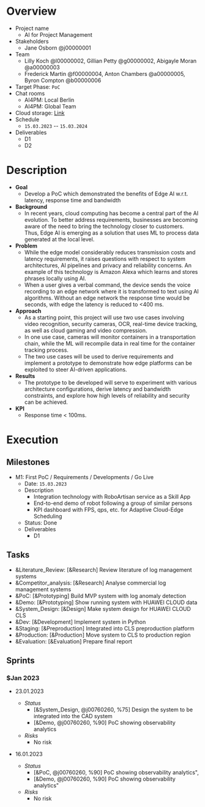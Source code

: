 # Overview

+ Project name
	+ AI for Project Management 
+ Stakeholders
	+ Jane Osborn @j00000001
+ Team
	+ Lilly Koch @l00000002, Gillian Petty @g00000002, Abigayle Moran @a00000003
	+ Frederick Martin @f00000004, Anton Chambers @a00000005, Byron Compton @b00000006 
+ Target Phase: `PoC`
+ Chat rooms
	+ AI4PM: Local Berlin 
	+ AI4PM: Global Team
+ Cloud storage: [Link](https://onebox.huawei.com/p/52f3a0a66a90992b62d4aa643a74e2f1)
+ Schedule
	+ `15.03.2023` -- `15.03.2024`
+ Deliverables
	+ D1
	+ D2    

# Description

+ **Goal**
	+ Develop a PoC which demonstrated the benefits of Edge AI w.r.t. latency, response time and bandwidth
+ **Background**
	+ In recent years, cloud computing has become a central part of the AI evolution. To better address requirements, businesses are becoming aware of the need to bring the technology closer to customers. Thus, Edge AI is emerging as a solution that uses ML to process data generated at the local level. 
+ **Problem**
	+ While the edge model considerably reduces transmission costs and latency requirements, it raises questions with respect to system architectures, AI pipelines and privacy and reliability concerns. An example of this technology is Amazon Alexa which learns and stores phrases locally using AI.
	+ When a user gives a verbal command, the device sends the voice recording to an edge network where it is transformed to text using AI algorithms. Without an edge network the response time would be seconds, with edge the latency is reduced to <400 ms. 
+ **Approach**
	+ As a starting point, this project will use two use cases involving video recognition, security cameras, OCR, real-time device tracking, as well as cloud gaming and video compression.
	+ In one use case, cameras will monitor containers in a transportation chain, while the ML will recompile data in real time for the container tracking process.
	+ The two use cases will be used to derive requirements and implement a prototype to demonstrate how edge platforms can be exploited to steer AI-driven applications. 
+ **Results**
	+ The prototype to be developed will serve to experiment with various architecture configurations, derive latency and bandwidth constraints, and explore how high levels of reliability and security can be achieved.
+ **KPI**
	+ Response time < 100ms.

# Execution
## Milestones

+ M1: First PoC / Requirements / Developments / Go Live
	+ Date: `15.03.2023`
	+ Description
		+ Integration technology with RoboArtisan service as a Skill App
		+ End-to-end demo of robot following a group of similar persons
		+ KPI dashboard with FPS, qps, etc. for Adaptive Cloud-Edge Scheduling
	+ Status: Done
	+ Deliverables
		+ D1

## Tasks

+ &Literature_Review: [&Research] Review literature of log management systems
+ &Competitor_analysis: [&Research] Analyse commercial log management systems
+ &PoC: [&Prototyping] Build MVP system with log anomaly detection
+ &Demo: [&Prototyping] Show running system with HUAWEI CLOUD data
+ &System_Design: [&Design] Make system design for HUAWEI CLOUD CLS
+ &Dev: [&Development] Implement system in Python
+ &Staging: [&Preproduction] Integrated into CLS preproduction platform
+ &Production: [&Production] Move system to CLS to production region
+ &Evaluation: [&Evaluation] Prepare final report

## Sprints
### $Jan 2023

+ 23.01.2023
	+ *Status*
		+ [&System_Design, @j00760260, %75] Design the system to be integrated into the CAD system
		+ [&Demo, @j00760260, %90] PoC showing observability analytics
	+ *Risks* 
		+ No risk
 
 + 16.01.2023
	+ *Status*
		+ [&PoC, @j00760260, %90] PoC showing observability analytics",
		+ [&Demo, @j00760260, %90] PoC showing observability analytics"
	+ *Risks* 
		+ No risk
